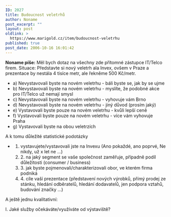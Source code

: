 ```yaml
---
ID: 2027
title: Budoucnost veletrhů
author: Noname
post_excerpt: ""
layout: post
oldlink: >
  https://www.marigold.cz/item/budoucnost-veletrhu
published: true
post_date: 2006-10-16 16:01:42
---
```

<texy>	<p><strong>Noname píše:</strong> Měl bych dotaz na všechny zde přítomné zástupce IT/Telco firem. Situace: Představte si nový veletrh ala Invex, ovšem v Praze a prezentace by nestála 4 tisíce metr, ale řekněme 500 Kč/metr.</p>
	<ul>
	<li>a) Nevystavovali byste na novém veletrhu - báli byste se, jak by se ujme</li>
	<li>b) Nevystavovali byste na novém veletrhu - myslíte, že podobné akce pro IT/Telco už nemají smysl</li>
	<li>c) Nevystavovali byste na novém veletrhu - vyhovuje vám Brno</li>
	<li>d) Nevystavovali byste na novém veletrhu - jiný důvod (prosím jaký)</li>
	<li>e) Vystavovali byste pouze na novém veletrhu - kvůli lepší ceně</li>
	<li>f) Vystavovali byste pouze na novém veletrhu - více vám vyhovuje Praha</li>
	<li>g) Vystavovali byste na obou veletrzích</li>
	</ul>
	<p>A k tomu důležité statistické podotázky</p>
	<ul>
	<li>
1. vystavujete/vystavovali jste na Invexu (Ano pokaždé, ano poprvé, Ne nikdy, už x let ne ...)</li>
	<li>2. na jaký segment se vaše společnost zaměřuje, případně podíl důležitosti (consumer / business)</li>
	<li>3. jak byste pojmenovali/charakterizovali obor, ve kterém firma podniká</li>
	<li>4. cíle vaší prezentace (představení nových výrobků, přímý prodej ze stánku, hledání odběratelů, hledání dodavatelů, jen podpora vztahů, budování značky ...)</li>
	</ul>
	<p>A ještě jednu kvalitativní: 
I. Jaké služby očekáváte/využíváte od výstaviště?
</p>